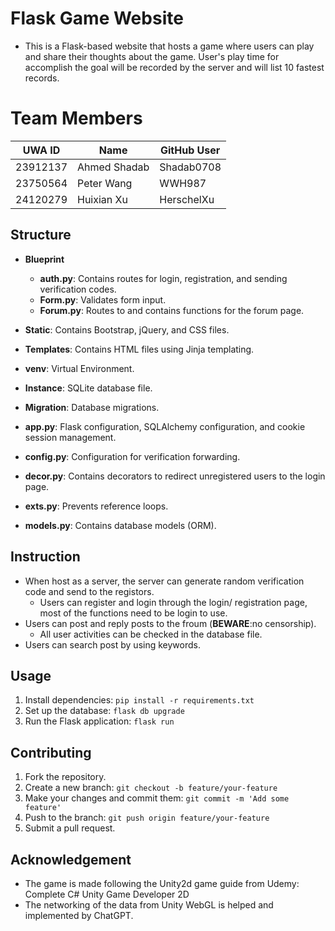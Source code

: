 # Flask Game Website

- This is a Flask-based website that hosts a game where users can play and share their thoughts about the game. User's play time for accomplish the goal will be recorded by the server and will list 10 fastest records.

# Team Members

| UWA ID   | Name        | GitHub User |
| -------- | ----------- | ----------- |
| 23912137 | Ahmed Shadab | Shadab0708  |
| 23750564 | Peter Wang   | WWH987      |
| 24120279 | Huixian Xu   | HerschelXu  |

## Structure

- **Blueprint**
  - **auth.py**: Contains routes for login, registration, and sending verification codes.
  - **Form.py**: Validates form input.
  - **Forum.py**: Routes to and contains functions for the forum page.

- **Static**: Contains Bootstrap, jQuery, and CSS files.
- **Templates**: Contains HTML files using Jinja templating.
- **venv**: Virtual Environment.
- **Instance**: SQLite database file.
- **Migration**: Database migrations.
- **app.py**: Flask configuration, SQLAlchemy configuration, and cookie session management.
- **config.py**: Configuration for verification forwarding.
- **decor.py**: Contains decorators to redirect unregistered users to the login page.
- **exts.py**: Prevents reference loops.
- **models.py**: Contains database models (ORM).

## Instruction
- When host as a server, the server can generate random verification code and send to the registors.
  - Users can register and login through the login/ registration page, most of the functions need to be login to use.
- Users can post and reply posts to the froum (**BEWARE**:no censorship).
  - All user activities can be checked in the database file.
- Users can search post by using keywords.

## Usage

1. Install dependencies: `pip install -r requirements.txt`
2. Set up the database: `flask db upgrade`
3. Run the Flask application: `flask run`

## Contributing

1. Fork the repository.
2. Create a new branch: `git checkout -b feature/your-feature`
3. Make your changes and commit them: `git commit -m 'Add some feature'`
4. Push to the branch: `git push origin feature/your-feature`
5. Submit a pull request.


## Acknowledgement

- The game is made following the Unity2d game guide from Udemy: Complete C# Unity Game Developer 2D
- The networking of the data from Unity WebGL is helped and implemented by ChatGPT.
